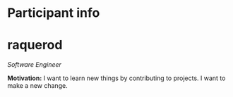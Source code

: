 Participant info
================

raquerod
=====

_Software Engineer_

**Motivation:**  I want to learn new things by contributing to projects.
I want to make a new change.
